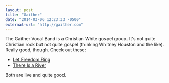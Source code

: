 ```yaml
---
layout: post
title: "Gaither"
date: "2014-03-06 12:23:33 -0500"
external-url: "http://gaither.com"
---
```


The Gaither Vocal Band is a Christian White gospel group. It's not quite
Christian rock but not quite gospel (thinking Whitney Houston and the
like). Really good, though. Check out these:

- [Let Freedom Ring](https://www.youtube.com/watch?v=l9umTQJNkAg)
- [There Is a River](http://www.youtube.com/watch?v=_Q8dYPNV4OQ)

Both are live and quite good.
